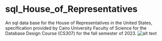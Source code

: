 # sql_House_of_Representatives
An sql data base for the  House of Representatives in the United States, specification provided by Cairo University Faculty of Science for the Database Design Course (CS307) for the fall semester of 2023.
![alt text](https://i.ibb.co/WWjbNXy/EDR-for-House-of-Representatives-SCI-Project-2.webp)
